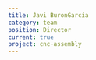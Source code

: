 ```yaml
---
title: Javi BuronGarcia
category: team
position: Director
current: true
project: cnc-assembly
---
```

